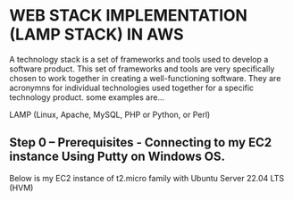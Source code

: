 # WEB STACK IMPLEMENTATION (LAMP STACK) IN AWS

A technology stack is a set of frameworks and tools used to develop a software product. This set of frameworks and tools are very specifically chosen to work together in creating a well-functioning software. They are acronymns for individual technologies used together for a specific technology product. some examples are…

LAMP (Linux, Apache, MySQL, PHP or Python, or Perl)

## Step 0 – Prerequisites - Connecting to my EC2 instance Using Putty on Windows OS.

Below is my EC2 instance of t2.micro family with Ubuntu Server 22.04 LTS (HVM)
